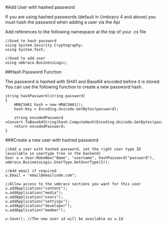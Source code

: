 #Add User with hashed password
<!-- original from http://our.umbraco.org/wiki/reference/api-cheatsheet/users,-user-types-and-permissions/add-user-with-hashed-password -->

If you are using hashed passwords (default in Umbraco 4 and above) you must hash the password when adding a user via the Api

Add references to the following namespace at the top of your .cs file

    //Used to hash password
    using System.Security.Cryptography;
    using System.Text;
    
    //Used to add user
    using umbraco.BusinessLogic;

##Hash Password Function
  
The password is hashed with SHA1 and Base64 encoded before it is stored.  You can use the following function to create a new password hash. 
  
    string hashPassword(string password)
    {
	    HMACSHA1 hash = new HMACSHA1();
	    hash.Key = Encoding.Unicode.GetBytes(password);
	    
	    string encodedPassword =Convert.ToBase64String(hash.ComputeHash(Encoding.Unicode.GetBytes(password)));
	    return encodedPassword;
    }

###Create a new user with hashed password 

    //Add a user with hashed password, set the right user type ID (available in usertype tree in the backend)
    User u = User.MakeNew("Name", "username", hashPassword("password"), umbraco.BusinessLogic.UserType.GetUserType(2));
    
    //Add email if required
    u.Email = "email@emailcode.com";
    
    //Allow access to the umbraco sections you want for this user
    u.addApplication("content");
    u.addApplication("media");
    u.addApplication("users");
    u.addApplication("settings");
    u.addApplication("developer");
    u.addApplication("member");
    
    u.Save(); //The new user id will be available as u.Id